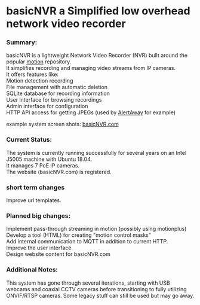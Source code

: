 # basicNVR a Simplified low overhead network video recorder
      
### Summary:

basicNVR is a lightweight Network Video Recorder (NVR) built around the popular [motion](https://motion-project.github.io/) repository.    
It simplifies recording and managing video streams from IP cameras.    
It offers features like:    
Motion detection recording    
File management with automatic deletion    
SQLite database for recording information    
User interface for browsing recordings    
Admin interface for configuration    
HTTP API access for getting JPEGs (used by [AlertAway](https://github.com/jdodgen/MQTT-home/tree/main/linux/alertaway) for example)  

example system screen shots: [basicNVR.com](http://basicNVR.com)
   
### Current Status:

The system is currently running successfully for several years on an Intel J5005 machine with Ubuntu 18.04.   
It manages 7 PoE IP cameras.   
The website (basicNVR.com) is registered.    

### short term changes

Improve url templates.

### Planned big changes:

Implement pass-through streaming in motion (possibly using motionplus)     
Develop a tool (HTML) for creating "motion control masks"    
Add internal communication to MQTT in addition to current HTTP.     
Improve the user interface    
Design website content for basicNVR.com   

### Additional Notes:

This system has gone through several iterations, starting with USB webcams and coaxial CCTV cameras before transitioning to fully utilizing ONVIF/RTSP cameras.
Some legacy stuff can still be used but may go away.








 
